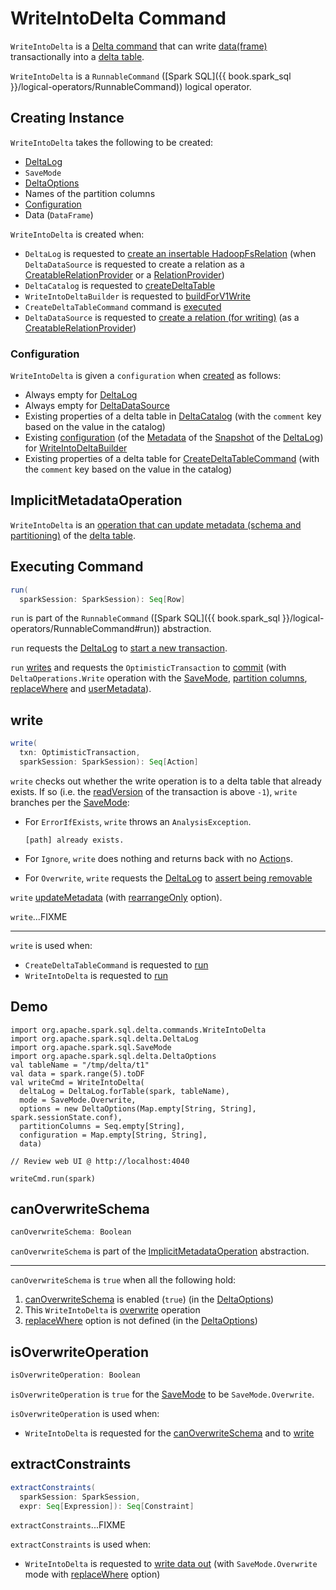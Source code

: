 # WriteIntoDelta Command

`WriteIntoDelta` is a [Delta command](DeltaCommand.md) that can write [data(frame)](#data) transactionally into a [delta table](#deltaLog).

`WriteIntoDelta` is a `RunnableCommand` ([Spark SQL]({{ book.spark_sql }}/logical-operators/RunnableCommand)) logical operator.

## Creating Instance

`WriteIntoDelta` takes the following to be created:

* <span id="deltaLog"> [DeltaLog](../DeltaLog.md)
* <span id="mode"> `SaveMode`
* <span id="options"> [DeltaOptions](../DeltaOptions.md)
* <span id="partitionColumns"> Names of the partition columns
* [Configuration](#configuration)
* <span id="data"> Data (`DataFrame`)

`WriteIntoDelta` is created when:

* `DeltaLog` is requested to [create an insertable HadoopFsRelation](../DeltaLog.md#createRelation) (when `DeltaDataSource` is requested to create a relation as a [CreatableRelationProvider](../DeltaDataSource.md#CreatableRelationProvider) or a [RelationProvider](../DeltaDataSource.md#RelationProvider))
* `DeltaCatalog` is requested to [createDeltaTable](../DeltaCatalog.md#createDeltaTable)
* `WriteIntoDeltaBuilder` is requested to [buildForV1Write](../WriteIntoDeltaBuilder.md#buildForV1Write)
* `CreateDeltaTableCommand` command is [executed](CreateDeltaTableCommand.md#run)
* `DeltaDataSource` is requested to [create a relation (for writing)](../DeltaDataSource.md#CreatableRelationProvider-createRelation) (as a [CreatableRelationProvider](../DeltaDataSource.md#CreatableRelationProvider))

### <span id="configuration"> Configuration

`WriteIntoDelta` is given a `configuration` when [created](#creating-instance) as follows:

* Always empty for [DeltaLog](../DeltaLog.md#createRelation)
* Always empty for [DeltaDataSource](../DeltaDataSource.md#createRelation)
* Existing properties of a delta table in [DeltaCatalog](../DeltaCatalog.md#createDeltaTable) (with the `comment` key based on the value in the catalog)
* Existing [configuration](../Metadata.md#configuration) (of the [Metadata](../Snapshot.md#metadata) of the [Snapshot](../DeltaLog.md#snapshot) of the [DeltaLog](../WriteIntoDeltaBuilder.md#log)) for [WriteIntoDeltaBuilder](../WriteIntoDeltaBuilder.md#build)
* Existing properties of a delta table for [CreateDeltaTableCommand](CreateDeltaTableCommand.md) (with the `comment` key based on the value in the catalog)

## ImplicitMetadataOperation

`WriteIntoDelta` is an [operation that can update metadata (schema and partitioning)](../ImplicitMetadataOperation.md) of the [delta table](#deltaLog).

## <span id="run"> Executing Command

```scala
run(
  sparkSession: SparkSession): Seq[Row]
```

`run` is part of the `RunnableCommand` ([Spark SQL]({{ book.spark_sql }}/logical-operators/RunnableCommand#run)) abstraction.

`run` requests the [DeltaLog](#deltaLog) to [start a new transaction](../DeltaLog.md#withNewTransaction).

`run` [writes](#write) and requests the `OptimisticTransaction` to [commit](../OptimisticTransactionImpl.md#commit) (with `DeltaOperations.Write` operation with the [SaveMode](#mode), [partition columns](#partitionColumns), [replaceWhere](../options/index.md#replaceWhere) and [userMetadata](../options/index.md#userMetadata)).

## write

```scala
write(
  txn: OptimisticTransaction,
  sparkSession: SparkSession): Seq[Action]
```

`write` checks out whether the write operation is to a delta table that already exists. If so (i.e. the [readVersion](../OptimisticTransactionImpl.md#readVersion) of the transaction is above `-1`), `write` branches per the [SaveMode](#mode):

* For `ErrorIfExists`, `write` throws an `AnalysisException`.

    ```text
    [path] already exists.
    ```

* For `Ignore`, `write` does nothing and returns back with no [Action](../Action.md)s.

* For `Overwrite`, `write` requests the [DeltaLog](#deltaLog) to [assert being removable](../DeltaLog.md#assertRemovable)

`write` [updateMetadata](../ImplicitMetadataOperation.md#updateMetadata) (with [rearrangeOnly](../DeltaWriteOptionsImpl.md#rearrangeOnly) option).

`write`...FIXME

---

`write` is used when:

* `CreateDeltaTableCommand` is requested to [run](CreateDeltaTableCommand.md#run)
* `WriteIntoDelta` is requested to [run](#run)

## Demo

```text
import org.apache.spark.sql.delta.commands.WriteIntoDelta
import org.apache.spark.sql.delta.DeltaLog
import org.apache.spark.sql.SaveMode
import org.apache.spark.sql.delta.DeltaOptions
val tableName = "/tmp/delta/t1"
val data = spark.range(5).toDF
val writeCmd = WriteIntoDelta(
  deltaLog = DeltaLog.forTable(spark, tableName),
  mode = SaveMode.Overwrite,
  options = new DeltaOptions(Map.empty[String, String], spark.sessionState.conf),
  partitionColumns = Seq.empty[String],
  configuration = Map.empty[String, String],
  data)

// Review web UI @ http://localhost:4040

writeCmd.run(spark)
```

## <span id="canOverwriteSchema"> canOverwriteSchema

```scala
canOverwriteSchema: Boolean
```

`canOverwriteSchema` is part of the [ImplicitMetadataOperation](../ImplicitMetadataOperation.md#canOverwriteSchema) abstraction.

---

`canOverwriteSchema` is `true` when all the following hold:

1. [canOverwriteSchema](../DeltaWriteOptionsImpl.md#canOverwriteSchema) is enabled (`true`) (in the [DeltaOptions](#options))
1. This `WriteIntoDelta` is [overwrite](#isOverwriteOperation) operation
1. [replaceWhere](../DeltaWriteOptions.md#replaceWhere) option is not defined (in the [DeltaOptions](#options))

## <span id="isOverwriteOperation"> isOverwriteOperation

```scala
isOverwriteOperation: Boolean
```

`isOverwriteOperation` is `true` for the [SaveMode](#mode) to be `SaveMode.Overwrite`.

`isOverwriteOperation` is used when:

* `WriteIntoDelta` is requested for the [canOverwriteSchema](#canOverwriteSchema) and to [write](#write)

## <span id="extractConstraints"> extractConstraints

```scala
extractConstraints(
  sparkSession: SparkSession,
  expr: Seq[Expression]): Seq[Constraint]
```

`extractConstraints`...FIXME

`extractConstraints` is used when:

* `WriteIntoDelta` is requested to [write data out](#write) (with `SaveMode.Overwrite` mode with [replaceWhere](../options/index.md#replaceWhere) option)
